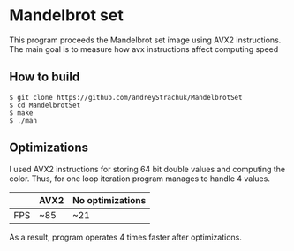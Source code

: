 # Mandelbrot set
This program proceeds the Mandelbrot set image using AVX2 instructions. The main goal is to measure how avx instructions affect computing speed

## How to build
```
$ git clone https://github.com/andreyStrachuk/MandelbrotSet
$ cd MandelbrotSet
$ make
$ ./man
```

## Optimizations

I used AVX2 instructions for storing 64 bit double values and computing the color. Thus, for one loop iteration program manages to handle 4 values.

|        | AVX2 | No optimizations |
| :----- | :------------------- | :------------------- |
|FPS| ~85|  ~21|

As a result, program operates 4 times faster after optimizations.